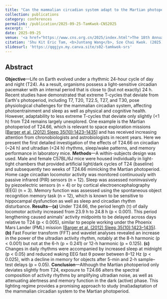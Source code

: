 ```yaml
---
title: "Can the mammalian circadian system adapt to the Martian photoperiod?"
collection: publications
category: conferences
permalink: /publication/2025-09-25-TamKwok-CNS2025
excerpt: ''
date: 2025-09-25
venue: '<a href="https://www.cns.org.cn/2025/index.html">The 18th Annual Meeting of Chinese Neuroscience Society (CNS 2025)</a>'
citation: 'Shu Kit Eric Tam, <b>Juntang Wang</b>, Sze Chai Kwok. (2025). &quot;Can the mammalian circadian system adapt to the Martian photoperiod?&quot; <i>The 18th Annual Meeting of Chinese Neuroscience Society (CNS 2025)</i>.'
slidesurl: 'https://qqgjyx.my.canva.site/s02-tamkwok-srs'
---
```


## Abstract

**Objective**—Life on Earth evolved under a rhythmic 24-hour cycle of day and night (T24). As a result, organisms possess a light-sensitive circadian pacemaker with an internal period that is close to (but not exactly) 24 h. Recent studies have demonstrated that extreme T-cycles that deviate from Earth's photoperiod, including T7, T20, T22.5, T27, and T30, pose physiological challenges for the mammalian circadian system, affecting photoentrainment and sleep as well as physical and cognitive health. However, adaptability to less extreme T-cycles that deviate only slightly (<1 h) from T24 remains largely unexplored. One example is the Martian photoperiod of T24.66, which is relevant to space exploration missions [[Barger et al. (2012) Sleep 35(10):1423–1435](https://pubmed.ncbi.nlm.nih.gov/23024441/)] and has received increasing attention from chronobiologists and astrobiologists in recent years. Here we present the first detailed investigation of the effects of T24.66 on circadian (~24 h) and ultradian (<24 h) rhythms, sleep/wake patterns, and memory performance in laboratory mice. **Methods**—A within-subjects design was used. Male and female C57BL/6J mice were housed individually in light-tight chambers that provided artificial light/dark cycles of T24 (baseline) and subsequently two weeks of T24.66 mimicking the Martian photoperiod. Home cage circadian locomotor activity was monitored continuously with passive infrared (PIR) sensors (n = 12). Sleep was assessed noninvasively by piezoelectric sensors (n = 4) or by cortical electroencephalography (EEG) (n = 3). Memory function was assessed using the spontaneous object recognition memory task (n = 12), which is known to be sensitive to hippocampal dysfunction as well as sleep and circadian rhythm disturbance. **Results**—**(a)** Under T24.66, the period length (τ) of daily locomotor activity increased from 23.9 h to 24.8 h (p < 0.001). This period lengthening caused animals’ activity midpoints to be delayed across days relative to T24 (p < 0.005), similar to people working under the Phoenix Mars Lander (PML) mission [[Barger et al. (2012) Sleep 35(10):1423–1435](https://pubmed.ncbi.nlm.nih.gov/23024441/)]. **(b)** Fast Fourier transform (FFT) and wavelet analyses revealed an increase in the power of the ultradian activity rhythm, notably at the 8-h harmonic (p < 0.001) but not at the 6-h (p = 0.241) or 12-h harmonic (p = 0.125). **(c)** Changes in daily rhythms were accompanied by increased sleep at midnight (p < 0.05) and reduced waking EEG fast θ power between 8–12 Hz (p < 0.025), with a decline in memory for objects after 5-min and 2-h sample–test delays (p = 0.05). **Conclusion**—Although the Martian photoperiod only deviates slightly from T24, exposure to T24.66 alters the spectral composition of activity rhythms by amplifying ultradian noise, as well as attenuating alertness and memory function in the dark (active) phase. This lighting regime provides a promising approach to study (mal)adaptation of the mammalian circadian system to the Martian photoperiod.

